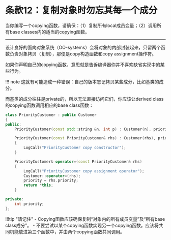 # 条款12：复制对象时勿忘其每一个成分

当你编写一个copying函数，请确保：（1）复制所有local成员变量；（2）调用所有base classes内的适当的copying函数。

---

设计良好的面向对象系统（OO-systems）会将对象的内部封装起来，只留两个函数负责对象拷贝（复制），那便是copy构造函数和copy assignment操作符。

如果你声明自己的copying函数，意思就是告诉编译器你并不喜欢缺省实现中的某些行为。

!!! note
	这就有可能造成一种错误：自己的版本忘记拷贝某些成分，比如基类的成分。

而基类的成分往往是private的，所以无法直接访问它们，你应该让derived class的copying函数调用相应的base class函数：

```c++
class PriorityCustomer : public Customer
{
public:
	PriorityCustomer(const std::string &n, int p) : Customer(n), priority(p) {}

	PriorityCustomer(const PriorityCustomer& rhs) : Customer(rhs), priority(rhs.priority)
	{
		LogCall("PriorityCustomer copy constructor");
	}

	PriorityCustomer& operator=(const PriorityCustomer& rhs)
	{
		LogCall("PriorityCustomer copy assignment operator");
		Customer::operator=(rhs);
		priority = rhs.priority;
		return *this;
	}

private:
	int priority;
};
```

!!!tip "请记住"
	- Copying函数应该确保复制“对象内的所有成员变量”及“所有base class成分”。
	- 不要尝试以某个copying函数实现另一个copying函数。应该将共同机能放进第三个函数中，并由两个copying函数共同调用。